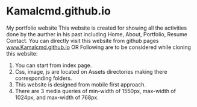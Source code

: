 # Kamalcmd.github.io
My portfolio website
This website is created for showing all the activities done by the aurther in his past including Home, About, Portfolio, Resume Contact.
You can directly visit this website from github pages www.Kamalcmd.github.io
                        OR
Following are to be considered while cloning this website:
1. You can start from index page.
2. Css, image, js are located on Assets directories making there corresponding folders.
3. This website is designed from mobile first approach.
4. There are 3 media queries of min-width of 1550px, max-width of 1024px, and max-width of 768px.
